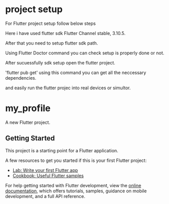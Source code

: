 # project setup

For Flutter project setup follow below steps

Here i have used flutter sdk Flutter Channel stable, 3.10.5.

After that you need to setup flutter sdk path.

Using Flutter Doctor command you can check setup is properly done or not.

After sucuessfully sdk setup open the flutter project.

'flutter pub get' using this command you can get all the neccessary dependencies.

and easily run the flutter projec into real devices or simultor.

# my_profile

A new Flutter project.

## Getting Started

This project is a starting point for a Flutter application.

A few resources to get you started if this is your first Flutter project:

- [Lab: Write your first Flutter app](https://docs.flutter.dev/get-started/codelab)
- [Cookbook: Useful Flutter samples](https://docs.flutter.dev/cookbook)

For help getting started with Flutter development, view the
[online documentation](https://docs.flutter.dev/), which offers tutorials,
samples, guidance on mobile development, and a full API reference.
